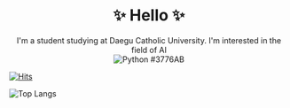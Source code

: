 <div align="center">
  <h1> ✨ Hello ✨</h3>
  <a> I'm a student studying at Daegu Catholic University. </a>
  <a> I'm interested in the field of AI</a>
</div>

<div align="center">
  <img alt="Python" src ="https://img.shields.io/badge/python-3776AB.svg?&style=for-the-badge&logo=PYTHON&logoColor=#3776AB"/>
  #3776AB
</div>


[![Hits](https://hits.seeyoufarm.com/api/count/incr/badge.svg?url=https%3A%2F%2Fgithub.com%2FKor-NOH&count_bg=%23FB0000&title_bg=%23555555&icon=&icon_color=%23E7E7E7&title=&edge_flat=false)](https://hits.seeyoufarm.com)

![Top Langs](https://github-readme-stats.vercel.app/api/top-langs/?username=anuraghazra&layout=compact)
